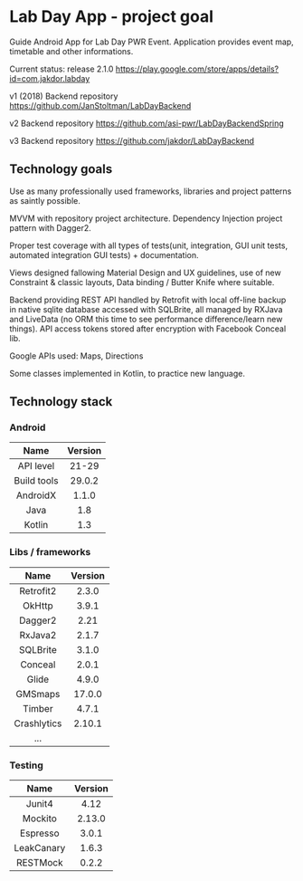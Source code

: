   # Lab Day App - project goal
  Guide Android App for Lab Day PWR Event. Application provides event map, timetable and other informations.

  Current status: release 2.1.0
  https://play.google.com/store/apps/details?id=com.jakdor.labday

  v1 (2018) Backend repository
  https://github.com/JanStoltman/LabDayBackend

  v2 Backend repository
  https://github.com/asi-pwr/LabDayBackendSpring
  
  v3 Backend repository
  https://github.com/jakdor/LabDayBackend

  ## Technology goals
  Use as many professionally used frameworks, libraries and project patterns as saintly possible.

  MVVM with repository project architecture. Dependency Injection project pattern with Dagger2.

  Proper test coverage with all types of tests(unit, integration, GUI unit tests, automated integration GUI tests) + documentation.

  Views designed fallowing Material Design and UX guidelines, use of new Constraint & classic layouts, Data binding / Butter Knife where suitable.

  Backend providing REST API handled by Retrofit with local off-line backup in native sqlite database accessed with SQLBrite, all managed by RXJava and LiveData (no ORM this time to see performance difference/learn new things). API access tokens stored after encryption with Facebook Conceal lib.

  Google APIs used: Maps, Directions

  Some classes implemented in Kotlin, to practice new language.

  ## Technology stack

  ### Android
  Name |  Version |
  | :--: | :---: |
  | API level | 21-29 |
  | Build tools | 29.0.2 |
  | AndroidX | 1.1.0 |
  | Java | 1.8 |
  | Kotlin | 1.3 |

  ### Libs / frameworks
  Name |  Version |
  | :--: | :---: |
  | Retrofit2 | 2.3.0 |
  | OkHttp | 3.9.1 |
  | Dagger2 | 2.21 |
  | RxJava2 | 2.1.7 |
  | SQLBrite | 3.1.0 |
  | Conceal | 2.0.1 |
  | Glide | 4.9.0 |
  | GMSmaps | 17.0.0 |
  | Timber | 4.7.1 |
  | Crashlytics | 2.10.1 |
  | ... | |

  ### Testing
  Name |  Version |
  | :--: | :---: |
  | Junit4 | 4.12 |
  | Mockito | 2.13.0 |
  | Espresso | 3.0.1 |
  | LeakCanary | 1.6.3 |
  | RESTMock | 0.2.2 |
